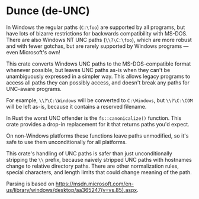 # Dunce (de-UNC)

In Windows the regular paths (`C:\foo`) are supported by all programs,
but have lots of bizarre restrictions for backwards compatibility with MS-DOS.
There are also Windows NT UNC paths (`\\?\C:\foo`), which are more robust and with fewer gotchas,
but are rarely supported by Windows programs — even Microsoft's own!

This crate converts Windows UNC paths to the MS-DOS-compatible format whenever possible,
but leaves UNC paths as-is when they can't be unambiguously expressed in a simpler way.
This allows legacy programs to access all paths they can possibly access,
and doesn't break any paths for UNC-aware programs.

For example, `\\?\C:\Windows` will be converted to `C:\Windows`, but `\\?\C:\COM` will be
left as-is, because it contains a reserved filename.

In Rust the worst UNC offender is the `fs::canonicalize()` function. This crate provides
a drop-in replacement for it that returns paths you'd expect.

On non-Windows platforms these functions leave paths unmodified, so it's safe to use them
unconditionally for all platforms.

This crate's handling of UNC paths is safer than just unconditionally stripping the `\\` prefix,
because naively stripped UNC paths with hostnames change to relative directory paths. There are
other normalization rules, special characters, and length limits that could change meaning
of the path.

Parsing is based on <https://msdn.microsoft.com/en-us/library/windows/desktop/aa365247(v=vs.85).aspx>.
